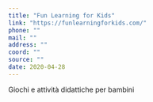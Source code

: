 ```yaml
---
title: "Fun Learning for Kids"
link: "https://funlearningforkids.com/"
phone: ""
mail: ""
address: ""
coord: ""
source: ""
date: 2020-04-28
---
```


Giochi e attività didattiche per bambini